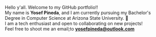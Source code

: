 <!--- 👋 Hi, I’m @Yoshi-1842
- 👀 I’m interested in ...
- 🌱 I’m currently learning ...
- 💞️ I’m looking to collaborate on ...
- 📫 How to reach me ...--->
Hello y'all. Welcome to my GitHub portfolio!! <br>
My name is <b>Yosef Pineda</b>, and I am currently pursuing my Bachelor's Degree in Computer Science at Arizona State University. 🔱 <br>
I am a tech enthusiast and open to collaborating on new projects!<br>
Feel free to shoot me an email;to <b>yosefpineda@outlook.com</b><br>



<!---
Yoshi-1842/Yoshi-1842 is a ✨ special ✨ repository because its `README.md` (this file) appears on your GitHub profile.
You can click the Preview link to take a look at your changes.
--->
